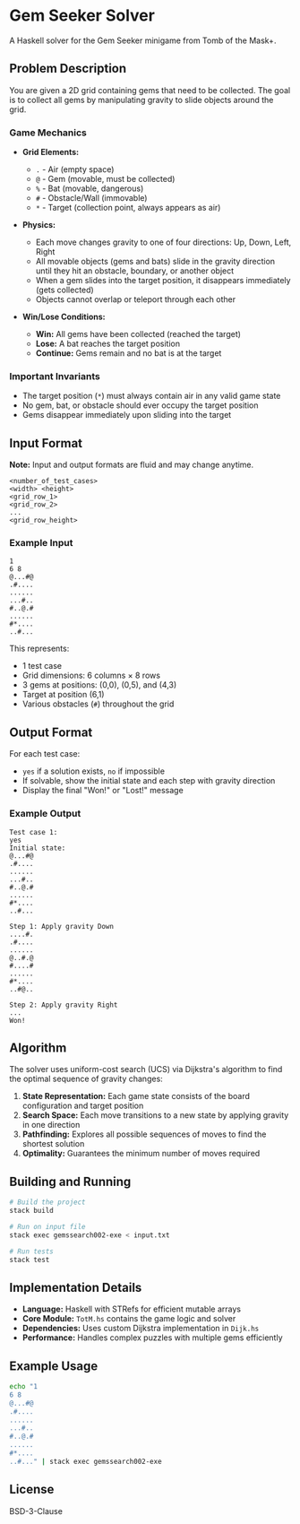 # Gem Seeker Solver

A Haskell solver for the Gem Seeker minigame from Tomb of the Mask+.

## Problem Description

You are given a 2D grid containing gems that need to be collected. The goal is to collect all gems by manipulating gravity to slide objects around the grid.

### Game Mechanics

- **Grid Elements:**
  - `.` - Air (empty space)
  - `@` - Gem (movable, must be collected)
  - `%` - Bat (movable, dangerous)
  - `#` - Obstacle/Wall (immovable)
  - `*` - Target (collection point, always appears as air)

- **Physics:**
  - Each move changes gravity to one of four directions: Up, Down, Left, Right
  - All movable objects (gems and bats) slide in the gravity direction until they hit an obstacle, boundary, or another object
  - When a gem slides into the target position, it disappears immediately (gets collected)
  - Objects cannot overlap or teleport through each other

- **Win/Lose Conditions:**
  - **Win:** All gems have been collected (reached the target)
  - **Lose:** A bat reaches the target position
  - **Continue:** Gems remain and no bat is at the target

### Important Invariants

- The target position (`*`) must always contain air in any valid game state
- No gem, bat, or obstacle should ever occupy the target position
- Gems disappear immediately upon sliding into the target

## Input Format

**Note:** Input and output formats are fluid and may change anytime.

```
<number_of_test_cases>
<width> <height>
<grid_row_1>
<grid_row_2>
...
<grid_row_height>
```

### Example Input

```
1
6 8
@...#@
.#....
......
...#..
#..@.#
......
#*....
..#...
```

This represents:
- 1 test case
- Grid dimensions: 6 columns × 8 rows  
- 3 gems at positions: (0,0), (0,5), and (4,3)
- Target at position (6,1)
- Various obstacles (`#`) throughout the grid

## Output Format

For each test case:
- `yes` if a solution exists, `no` if impossible
- If solvable, show the initial state and each step with gravity direction
- Display the final "Won!" or "Lost!" message

### Example Output

```
Test case 1:
yes
Initial state:
@...#@
.#....
......
...#..
#..@.#
......
#*....
..#...

Step 1: Apply gravity Down
....#.
.#....
......
@..#.@
#....#
......
#*....
..#@..

Step 2: Apply gravity Right
...
Won!
```

## Algorithm

The solver uses uniform-cost search (UCS) via Dijkstra's algorithm to find the optimal sequence of gravity changes:

1. **State Representation:** Each game state consists of the board configuration and target position
2. **Search Space:** Each move transitions to a new state by applying gravity in one direction  
3. **Pathfinding:** Explores all possible sequences of moves to find the shortest solution
4. **Optimality:** Guarantees the minimum number of moves required

## Building and Running

```bash
# Build the project
stack build

# Run on input file
stack exec gemssearch002-exe < input.txt

# Run tests
stack test
```

## Implementation Details

- **Language:** Haskell with STRefs for efficient mutable arrays
- **Core Module:** `TotM.hs` contains the game logic and solver
- **Dependencies:** Uses custom Dijkstra implementation in `Dijk.hs`
- **Performance:** Handles complex puzzles with multiple gems efficiently

## Example Usage

```bash
echo "1
6 8
@...#@
.#....
......
...#..
#..@.#
......
#*....
..#..." | stack exec gemssearch002-exe
```

## License

BSD-3-Clause
